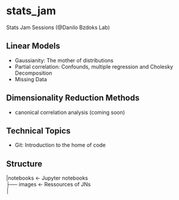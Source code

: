 # stats_jam
Stats Jam Sessions (@Danilo Bzdoks Lab)

##	 Linear Models
- Gaussianity: The mother of distributions
- Partial correlation: Confounds, multiple regression and Cholesky Decomposition
- Missing Data

##  Dimensionality Reduction Methods
- canonical correlation analysis (coming soon)

##	 Technical Topics
- Git: Introduction to the home of code

## Structure

|notebooks          <- Jupyter notebooks <br>
├── images          <- Ressources of JNs <br>
│   <br>
